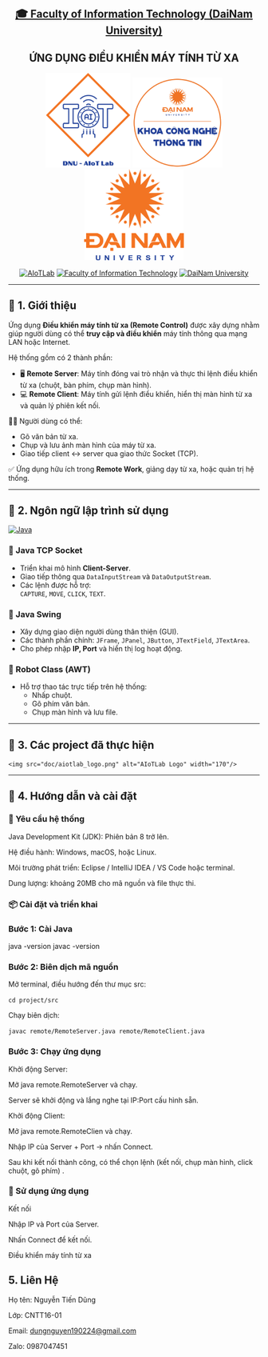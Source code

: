 <h2 align="center">
  <a href="https://dainam.edu.vn/vi/khoa-cong-nghe-thong-tin">
  🎓 Faculty of Information Technology (DaiNam University)
  </a>
</h2>

<h2 align="center">
  ỨNG DỤNG ĐIỀU KHIỂN MÁY TÍNH TỪ XA
</h2>

<div align="center">
  <p align="center">
    <img src="doc/aiotlab_logo.png" alt="AIoTLab Logo" width="170"/>
    <img src="doc/fitdnu_logo.png" alt="FIT DNU Logo" width="180"/>
    <img src="doc/dnu_logo.png" alt="DaiNam University Logo" width="200"/>
  </p>

  [![AIoTLab](https://img.shields.io/badge/AIoTLab-green?style=for-the-badge)](https://www.facebook.com/DNUAIoTLab)
  [![Faculty of Information Technology](https://img.shields.io/badge/Faculty%20of%20Information%20Technology-blue?style=for-the-badge)](https://dainam.edu.vn/vi/khoa-cong-nghe-thong-tin)
  [![DaiNam University](https://img.shields.io/badge/DaiNam%20University-orange?style=for-the-badge)](https://dainam.edu.vn)
</div>

---

## 📖 1. Giới thiệu

Ứng dụng **Điều khiển máy tính từ xa (Remote Control)** được xây dựng nhằm giúp người dùng có thể **truy cập và điều khiển** máy tính thông qua mạng LAN hoặc Internet.  

Hệ thống gồm có 2 thành phần:

- 🖥️ **Remote Server**: Máy tính đóng vai trò nhận và thực thi lệnh điều khiển từ xa (chuột, bàn phím, chụp màn hình).  
- 💻 **Remote Client**: Máy tính gửi lệnh điều khiển, hiển thị màn hình từ xa và quản lý phiên kết nối.  

👨‍💻 Người dùng có thể:
- Gõ văn bản từ xa.  
- Chụp và lưu ảnh màn hình của máy từ xa.  
- Giao tiếp client ↔ server qua giao thức Socket (TCP).  

✅ Ứng dụng hữu ích trong **Remote Work**, giảng dạy từ xa, hoặc quản trị hệ thống.  

---

## 🔧 2. Ngôn ngữ lập trình sử dụng

[![Java](https://img.shields.io/badge/Java-007396?style=for-the-badge&logo=java&logoColor=white)](https://www.java.com/)

### 🔹 Java TCP Socket
- Triển khai mô hình **Client-Server**.  
- Giao tiếp thông qua `DataInputStream` và `DataOutputStream`.  
- Các lệnh được hỗ trợ:  
  `CAPTURE`, `MOVE`, `CLICK`, `TEXT`.  

### 🔹 Java Swing
- Xây dựng giao diện người dùng thân thiện (GUI).  
- Các thành phần chính: `JFrame`, `JPanel`, `JButton`, `JTextField`, `JTextArea`.  
- Cho phép nhập **IP, Port** và hiển thị log hoạt động.  

### 🔹 Robot Class (AWT)
- Hỗ trợ thao tác trực tiếp trên hệ thống:  
  - Nhấp chuột.  
  - Gõ phím văn bản.  
  - Chụp màn hình và lưu file.  

---

## 🚀 3. Các project đã thực hiện

    <img src="doc/aiotlab_logo.png" alt="AIoTLab Logo" width="170"/>
---

## 📝 4. Hướng dẫn và cài đặt 

### 🔧 Yêu cầu hệ thống

Java Development Kit (JDK): Phiên bản 8 trở lên.

Hệ điều hành: Windows, macOS, hoặc Linux.

Môi trường phát triển: Eclipse / IntelliJ IDEA / VS Code hoặc terminal.

Dung lượng: khoảng 20MB cho mã nguồn và file thực thi.


### 📦 Cài đặt và triển khai
### Bước 1: Cài Java

java -version
javac -version

### Bước 2: Biên dịch mã nguồn

Mở terminal, điều hướng đến thư mục src:

`cd project/src`

Chạy biên dịch:

`javac remote/RemoteServer.java remote/RemoteClient.java`


### Bước 3: Chạy ứng dụng

Khởi động Server:

Mở java remote.RemoteServer và chạy.

Server sẽ khởi động và lắng nghe tại IP:Port cấu hình sẵn.

Khởi động Client:

Mở java remote.RemoteClien và chạy.

Nhập IP của Server + Port → nhấn Connect.

Sau khi kết nối thành công, có thể chọn lệnh (kết nối, chụp màn hình, click chuột, gõ phím)
.

### 🚀 Sử dụng ứng dụng
Kết nối

Nhập IP và Port của Server.

Nhấn Connect để kết nối.

Điều khiển máy tính từ xa
## 5. Liên Hệ
Họ tên: Nguyễn Tiến Dũng

Lớp: CNTT16-01

Email: dungnguyen190224@gmail.com

Zalo: 0987047451



